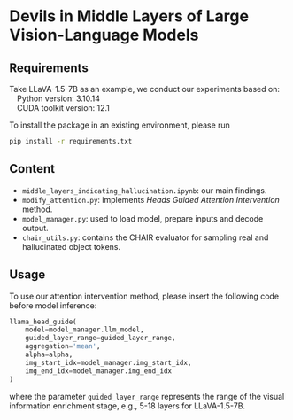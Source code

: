 # Devils in Middle Layers of Large Vision-Language Models

## Requirements
Take LLaVA-1.5-7B as an example, we conduct our experiments based on:  
&emsp;Python version: 3.10.14  
&emsp;CUDA toolkit version: 12.1  

To install the package in an existing environment, please run
``` bash
pip install -r requirements.txt
```

## Content
- `middle_layers_indicating_hallucination.ipynb`: our main findings.
- `modify_attention.py`: implements _Heads Guided Attention Intervention_ method.
- `model_manager.py`: used to load model, prepare inputs and decode output.
- `chair_utils.py`: contains the CHAIR evaluator for sampling real and hallucinated object tokens.

## Usage
To use our attention intervention method, please insert the following code before model inference:
```python
llama_head_guide(
    model=model_manager.llm_model,
    guided_layer_range=guided_layer_range,
    aggregation='mean',
    alpha=alpha,
    img_start_idx=model_manager.img_start_idx,
    img_end_idx=model_manager.img_end_idx
)
```
where the parameter `guided_layer_range` represents the range of the visual information enrichment stage, e.g., 5-18 layers for LLaVA-1.5-7B.
